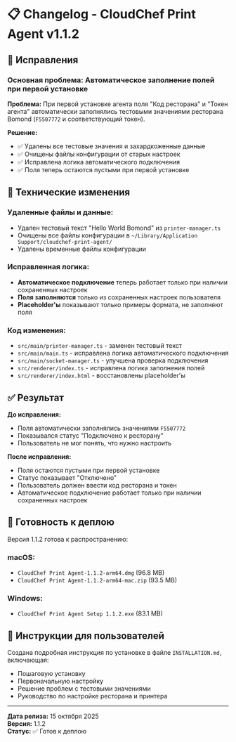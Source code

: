 # 📋 Changelog - CloudChef Print Agent v1.1.2

## 🐛 Исправления

### Основная проблема: Автоматическое заполнение полей при первой установке

**Проблема:** При первой установке агента поля "Код ресторана" и "Токен агента" автоматически заполнялись тестовыми значениями ресторана Bomond (`F5507772` и соответствующий токен).

**Решение:** 
- ✅ Удалены все тестовые значения и захардкоженные данные
- ✅ Очищены файлы конфигурации от старых настроек
- ✅ Исправлена логика автоматического подключения
- ✅ Поля теперь остаются пустыми при первой установке

## 🔧 Технические изменения

### Удаленные файлы и данные:
- Удален тестовый текст "Hello World Bomond" из `printer-manager.ts`
- Очищены все файлы конфигурации в `~/Library/Application Support/cloudchef-print-agent/`
- Удалены временные файлы конфигурации

### Исправленная логика:
- **Автоматическое подключение** теперь работает только при наличии сохраненных настроек
- **Поля заполняются** только из сохраненных настроек пользователя
- **Placeholder'ы** показывают только примеры формата, не заполняют поля

### Код изменения:
- `src/main/printer-manager.ts` - заменен тестовый текст
- `src/main/main.ts` - исправлена логика автоматического подключения
- `src/main/socket-manager.ts` - улучшена проверка подключения
- `src/renderer/index.ts` - исправлена логика заполнения полей
- `src/renderer/index.html` - восстановлены placeholder'ы

## ✅ Результат

**До исправления:**
- Поля автоматически заполнялись значениями `F5507772`
- Показывался статус "Подключено к ресторану"
- Пользователь не мог понять, что нужно настроить

**После исправления:**
- Поля остаются пустыми при первой установке
- Статус показывает "Отключено"
- Пользователь должен ввести код ресторана и токен
- Автоматическое подключение работает только при наличии сохраненных настроек

## 🚀 Готовность к деплою

Версия 1.1.2 готова к распространению:

### macOS:
- `CloudChef Print Agent-1.1.2-arm64.dmg` (96.8 MB)
- `CloudChef Print Agent-1.1.2-arm64-mac.zip` (93.5 MB)

### Windows:
- `CloudChef Print Agent Setup 1.1.2.exe` (83.1 MB)

## 📝 Инструкции для пользователей

Создана подробная инструкция по установке в файле `INSTALLATION.md`, включающая:
- Пошаговую установку
- Первоначальную настройку
- Решение проблем с тестовыми значениями
- Руководство по настройке ресторана и принтера

---

**Дата релиза:** 15 октября 2025  
**Версия:** 1.1.2  
**Статус:** ✅ Готов к деплою
